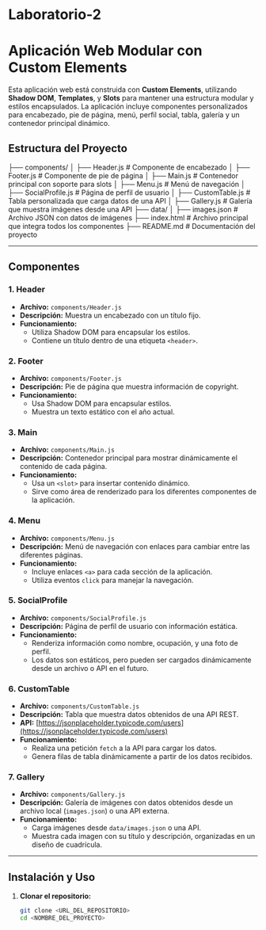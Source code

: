 # Laboratorio-2
# Aplicación Web Modular con Custom Elements

Esta aplicación web está construida con **Custom Elements**, utilizando **Shadow DOM**, **Templates**, y **Slots** para mantener una estructura modular y estilos encapsulados. 
La aplicación incluye componentes personalizados para encabezado, pie de página, menú, perfil social, tabla, galería y un contenedor principal dinámico.


## **Estructura del Proyecto**
├── components/
│   ├── Header.js          # Componente de encabezado
│   ├── Footer.js          # Componente de pie de página
│   ├── Main.js            # Contenedor principal con soporte para slots
│   ├── Menu.js            # Menú de navegación
│   ├── SocialProfile.js   # Página de perfil de usuario
│   ├── CustomTable.js     # Tabla personalizada que carga datos de una API
│   ├── Gallery.js         # Galería que muestra imágenes desde una API
├── data/
│   ├── images.json        # Archivo JSON con datos de imágenes
├── index.html             # Archivo principal que integra todos los componentes
├── README.md              # Documentación del proyecto

---

## **Componentes**

### **1. Header**
- **Archivo:** `components/Header.js`
- **Descripción:** Muestra un encabezado con un título fijo.
- **Funcionamiento:** 
  - Utiliza Shadow DOM para encapsular los estilos.
  - Contiene un título dentro de una etiqueta `<header>`.

### **2. Footer**
- **Archivo:** `components/Footer.js`
- **Descripción:** Pie de página que muestra información de copyright.
- **Funcionamiento:**
  - Usa Shadow DOM para encapsular estilos.
  - Muestra un texto estático con el año actual.

### **3. Main**
- **Archivo:** `components/Main.js`
- **Descripción:** Contenedor principal para mostrar dinámicamente el contenido de cada página.
- **Funcionamiento:**
  - Usa un `<slot>` para insertar contenido dinámico.
  - Sirve como área de renderizado para los diferentes componentes de la aplicación.

### **4. Menu**
- **Archivo:** `components/Menu.js`
- **Descripción:** Menú de navegación con enlaces para cambiar entre las diferentes páginas.
- **Funcionamiento:**
  - Incluye enlaces `<a>` para cada sección de la aplicación.
  - Utiliza eventos `click` para manejar la navegación.

### **5. SocialProfile**
- **Archivo:** `components/SocialProfile.js`
- **Descripción:** Página de perfil de usuario con información estática.
- **Funcionamiento:**
  - Renderiza información como nombre, ocupación, y una foto de perfil.
  - Los datos son estáticos, pero pueden ser cargados dinámicamente desde un archivo o API en el futuro.

### **6. CustomTable**
- **Archivo:** `components/CustomTable.js`
- **Descripción:** Tabla que muestra datos obtenidos de una API REST.
- **API:** [https://jsonplaceholder.typicode.com/users](https://jsonplaceholder.typicode.com/users)
- **Funcionamiento:**
  - Realiza una petición `fetch` a la API para cargar los datos.
  - Genera filas de tabla dinámicamente a partir de los datos recibidos.

### **7. Gallery**
- **Archivo:** `components/Gallery.js`
- **Descripción:** Galería de imágenes con datos obtenidos desde un archivo local (`images.json`) o una API externa.
- **Funcionamiento:**
  - Carga imágenes desde `data/images.json` o una API.
  - Muestra cada imagen con su título y descripción, organizadas en un diseño de cuadrícula.

---

## **Instalación y Uso**

1. **Clonar el repositorio:**
   ```bash
   git clone <URL_DEL_REPOSITORIO>
   cd <NOMBRE_DEL_PROYECTO>

